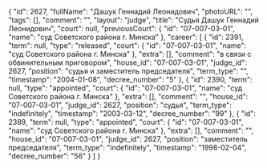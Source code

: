 {
    "id": 2627,
    "fullName": "Дашук Геннадий Леонидович",
    "photoURL": "",
    "tags": [],
    "comment": "",
    "layout": "judge",
    "title": "Судья Дашук Геннадий Леонидович",
    "court": null,
    "previousCourt": {
        "id": "07-007-03-01",
        "name": "суд Советского района г. Минска"
    },
    "career": [
        {
            "id": 2391,
            "term": null,
            "type": "released",
            "court": {
                "id": "07-007-03-01",
                "name": "суд Советского района г. Минска"
            },
            "extra": [],
            "comment": "в связи с обвинительным приговором",
            "house_id": "07-007-03-01",
            "judge_id": 2627,
            "position": "судья и заместитель председателя",
            "term_type": "",
            "timestamp": "2004-01-08",
            "decree_number": "5"
        },
        {
            "id": 2390,
            "term": null,
            "type": "appointed",
            "court": {
                "id": "07-007-03-01",
                "name": "суд Советского района г. Минска"
            },
            "extra": [],
            "comment": "",
            "house_id": "07-007-03-01",
            "judge_id": 2627,
            "position": "судья",
            "term_type": "indefinitely",
            "timestamp": "2003-03-12",
            "decree_number": "99"
        },
        {
            "id": 2389,
            "term": null,
            "type": "appointed",
            "court": {
                "id": "07-007-03-01",
                "name": "суд Советского района г. Минска"
            },
            "extra": [],
            "comment": "",
            "house_id": "07-007-03-01",
            "judge_id": 2627,
            "position": "заместитель председателя",
            "term_type": "indefinitely",
            "timestamp": "1998-02-04",
            "decree_number": "56"
        }
    ]
}
